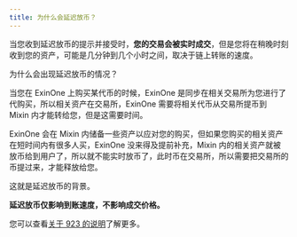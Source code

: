 ```yaml
---
title: 为什么会延迟放币？
---
```




当您收到延迟放币的提示并接受时，**您的交易会被实时成交**，但是您将在稍晚时刻收到您的资产，可能是几分钟到几个小时之间，取决于链上转账的速度。

为什么会出现延迟放币的情况？

当您在 ExinOne 上购买某代币的时候，ExinOne 是同步在相关交易所为您进行了代购买，所以相关资产在交易所，ExinOne 需要将相关代币从交易所提币到 Mixin 内才能转给您，但是这需要时间。

ExinOne 会在 Mixin 内储备一些资产以应对您的购买，但如果您购买的相关资产在短时间内有很多人买，ExinOne 没来得及提前补充，Mixin 内的相关资产就被放币给到用户了，所以就不能实时放币了，此时币在交易所，所以需要把交易所的币提过来，才能释放给您。

这就是延迟放币的背景。

**延迟放币仅影响到账速度，不影响成交价格。**

您可以查看[关于 923 的说明](../about923.md)了解更多。
